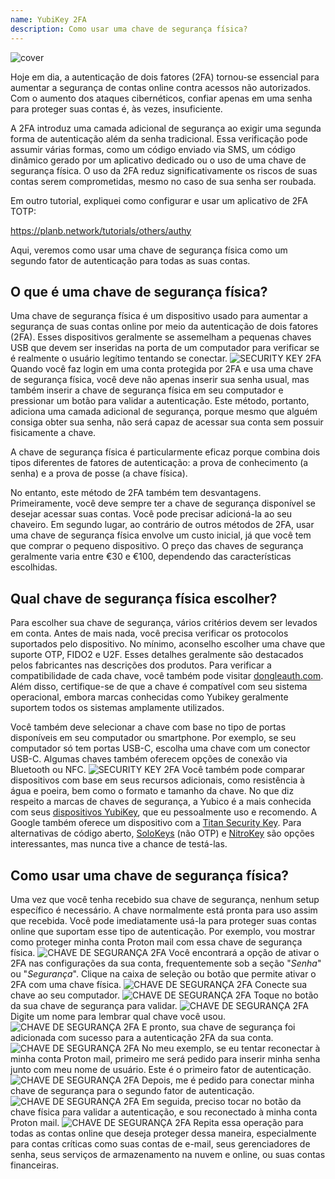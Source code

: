 ```yaml
---
name: YubiKey 2FA
description: Como usar uma chave de segurança física?
---
```

![cover](assets/cover.webp)

Hoje em dia, a autenticação de dois fatores (2FA) tornou-se essencial para aumentar a segurança de contas online contra acessos não autorizados. Com o aumento dos ataques cibernéticos, confiar apenas em uma senha para proteger suas contas é, às vezes, insuficiente.

A 2FA introduz uma camada adicional de segurança ao exigir uma segunda forma de autenticação além da senha tradicional. Essa verificação pode assumir várias formas, como um código enviado via SMS, um código dinâmico gerado por um aplicativo dedicado ou o uso de uma chave de segurança física. O uso da 2FA reduz significativamente os riscos de suas contas serem comprometidas, mesmo no caso de sua senha ser roubada.

Em outro tutorial, expliquei como configurar e usar um aplicativo de 2FA TOTP:

https://planb.network/tutorials/others/authy

Aqui, veremos como usar uma chave de segurança física como um segundo fator de autenticação para todas as suas contas.

## O que é uma chave de segurança física?

Uma chave de segurança física é um dispositivo usado para aumentar a segurança de suas contas online por meio da autenticação de dois fatores (2FA). Esses dispositivos geralmente se assemelham a pequenas chaves USB que devem ser inseridas na porta de um computador para verificar se é realmente o usuário legítimo tentando se conectar.
![SECURITY KEY 2FA](assets/notext/01.webp)
Quando você faz login em uma conta protegida por 2FA e usa uma chave de segurança física, você deve não apenas inserir sua senha usual, mas também inserir a chave de segurança física em seu computador e pressionar um botão para validar a autenticação. Este método, portanto, adiciona uma camada adicional de segurança, porque mesmo que alguém consiga obter sua senha, não será capaz de acessar sua conta sem possuir fisicamente a chave.

A chave de segurança física é particularmente eficaz porque combina dois tipos diferentes de fatores de autenticação: a prova de conhecimento (a senha) e a prova de posse (a chave física).

No entanto, este método de 2FA também tem desvantagens. Primeiramente, você deve sempre ter a chave de segurança disponível se desejar acessar suas contas. Você pode precisar adicioná-la ao seu chaveiro. Em segundo lugar, ao contrário de outros métodos de 2FA, usar uma chave de segurança física envolve um custo inicial, já que você tem que comprar o pequeno dispositivo. O preço das chaves de segurança geralmente varia entre €30 e €100, dependendo das características escolhidas.

## Qual chave de segurança física escolher?

Para escolher sua chave de segurança, vários critérios devem ser levados em conta.
Antes de mais nada, você precisa verificar os protocolos suportados pelo dispositivo. No mínimo, aconselho escolher uma chave que suporte OTP, FIDO2 e U2F. Esses detalhes geralmente são destacados pelos fabricantes nas descrições dos produtos. Para verificar a compatibilidade de cada chave, você também pode visitar [dongleauth.com](https://www.dongleauth.com/dongles/).
Além disso, certifique-se de que a chave é compatível com seu sistema operacional, embora marcas conhecidas como Yubikey geralmente suportem todos os sistemas amplamente utilizados.

Você também deve selecionar a chave com base no tipo de portas disponíveis em seu computador ou smartphone. Por exemplo, se seu computador só tem portas USB-C, escolha uma chave com um conector USB-C. Algumas chaves também oferecem opções de conexão via Bluetooth ou NFC.
![SECURITY KEY 2FA](assets/notext/02.webp)
Você também pode comparar dispositivos com base em seus recursos adicionais, como resistência à água e poeira, bem como o formato e tamanho da chave.
No que diz respeito a marcas de chaves de segurança, a Yubico é a mais conhecida com seus [dispositivos YubiKey](https://www.yubico.com/), que eu pessoalmente uso e recomendo. A Google também oferece um dispositivo com a [Titan Security Key](https://store.google.com/fr/product/titan_security_key). Para alternativas de código aberto, [SoloKeys](https://solokeys.com/) (não OTP) e [NitroKey](https://www.nitrokey.com/products/nitrokeys) são opções interessantes, mas nunca tive a chance de testá-las.
## Como usar uma chave de segurança física?

Uma vez que você tenha recebido sua chave de segurança, nenhum setup específico é necessário. A chave normalmente está pronta para uso assim que recebida. Você pode imediatamente usá-la para proteger suas contas online que suportam esse tipo de autenticação. Por exemplo, vou mostrar como proteger minha conta Proton mail com essa chave de segurança física.
![CHAVE DE SEGURANÇA 2FA](assets/notext/03.webp)
Você encontrará a opção de ativar o 2FA nas configurações da sua conta, frequentemente sob a seção "*Senha*" ou "*Segurança*". Clique na caixa de seleção ou botão que permite ativar o 2FA com uma chave física.
![CHAVE DE SEGURANÇA 2FA](assets/notext/04.webp)
Conecte sua chave ao seu computador.
![CHAVE DE SEGURANÇA 2FA](assets/notext/05.webp)
Toque no botão da sua chave de segurança para validar.
![CHAVE DE SEGURANÇA 2FA](assets/notext/06.webp)
Digite um nome para lembrar qual chave você usou.
![CHAVE DE SEGURANÇA 2FA](assets/notext/07.webp)
E pronto, sua chave de segurança foi adicionada com sucesso para a autenticação 2FA da sua conta.
![CHAVE DE SEGURANÇA 2FA](assets/notext/08.webp)
No meu exemplo, se eu tentar reconectar à minha conta Proton mail, primeiro me será pedido para inserir minha senha junto com meu nome de usuário. Este é o primeiro fator de autenticação.
![CHAVE DE SEGURANÇA 2FA](assets/notext/09.webp)
Depois, me é pedido para conectar minha chave de segurança para o segundo fator de autenticação.
![CHAVE DE SEGURANÇA 2FA](assets/notext/10.webp)
Em seguida, preciso tocar no botão da chave física para validar a autenticação, e sou reconectado à minha conta Proton mail.
![CHAVE DE SEGURANÇA 2FA](assets/notext/11.webp)
Repita essa operação para todas as contas online que deseja proteger dessa maneira, especialmente para contas críticas como suas contas de e-mail, seus gerenciadores de senha, seus serviços de armazenamento na nuvem e online, ou suas contas financeiras.
